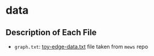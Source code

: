 # data

## Description of Each File
- `graph.txt`: [toy-edge-data.txt](https://github.com/tford9/mews/blob/0bad37d3b7ff1721419339c99d3b27d625f0e930/src/provenance/tutorial/toy_edge_data.txt) file taken from `mews` repo

